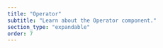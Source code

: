 ```yaml
---
title: "Operator"
subtitle: "Learn about the Operator component."
section_type: "expandable"
order: 7
---
```


